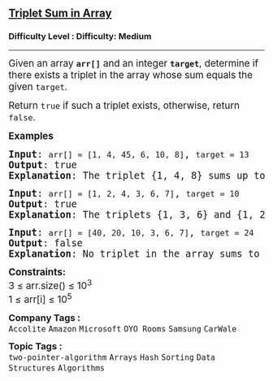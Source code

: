 <h2><a href="https://www.geeksforgeeks.org/problems/triplet-sum-in-array-1587115621/1?page=1&category=Sorting&sortBy=submissions">Triplet Sum in Array</a></h2><h3>Difficulty Level : Difficulty: Medium</h3><hr><div class="problems_problem_content__Xm_eO"><p><span style="font-size: 14pt;">Given an array <strong><code>arr[]</code></strong> and an integer <strong><code>target</code></strong>, determine if there exists a triplet in the array whose sum equals the given <code>target</code>.</span></p>
<p><span style="font-size: 14pt;">Return <code>true</code> if such a triplet exists, otherwise, return <code>false</code>.</span></p>
<p><span style="font-size: 14pt;"><strong>Examples<br></strong></span></p>
<pre><span style="font-size: 14pt;"><strong>Input</strong>: <code>arr[] = [1, 4, 45, 6, 10, 8]</code>, <code>target = 13</code> <br><strong>Output</strong>: true <br><strong>Explanation</strong>: The triplet {1, 4, 8} sums up to 13</span></pre>
<pre><span style="font-size: 14pt;"><strong>Input</strong>: <code>arr[] = [1, 2, 4, 3, 6, 7]</code>, <code>target = 10</code> <br><strong>Output</strong>: true <br><strong>Explanation</strong>: The triplets {1, 3, 6} and {1, 2, 7} both sum to 10. </span></pre>
<pre><span style="font-size: 14pt;"><strong>Input</strong>: <code>arr[] = [40, 20, 10, 3, 6, 7]</code>, <code>target = 24</code> <br><strong>Output</strong>: false <br><strong>Explanation</strong>: No triplet in the array sums to 24</span></pre>
<p><span style="font-size: 14pt;"><strong>Constraints:</strong><br>3 ≤ arr.size() ≤ 10<sup>3</sup><br>1 ≤ arr[i] ≤ 10<sup>5</sup></span></p></div><p><span style=font-size:18px><strong>Company Tags : </strong><br><code>Accolite</code>&nbsp;<code>Amazon</code>&nbsp;<code>Microsoft</code>&nbsp;<code>OYO Rooms</code>&nbsp;<code>Samsung</code>&nbsp;<code>CarWale</code>&nbsp;<br><p><span style=font-size:18px><strong>Topic Tags : </strong><br><code>two-pointer-algorithm</code>&nbsp;<code>Arrays</code>&nbsp;<code>Hash</code>&nbsp;<code>Sorting</code>&nbsp;<code>Data Structures</code>&nbsp;<code>Algorithms</code>&nbsp;